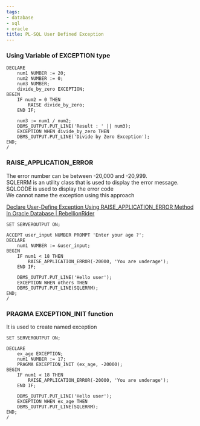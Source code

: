 ```yaml
---
tags:
- database
- sql
- oracle
title: PL-SQL User Defined Exception
---
```


### Using Variable of EXCEPTION type

````plsql
DECLARE
	num1 NUMBER := 20;
	num2 NUMBER := 0;
	num3 NUMBER;
	divide_by_zero EXCEPTION;
BEGIN
	IF num2 = 0 THEN
		RAISE divide_by_zero;
	END IF;
	
	num3 := num1 / num2;
	DBMS_OUTPUT.PUT_LINE('Result : ' || num3);
	EXCEPTION WHEN divide_by_zero THEN
	DBMS_OUTPUT.PUT_LINE('Divide by Zero Exception');
END;
/
````

### RAISE_APPLICATION_ERROR

The error number can be between -20,000 and -20,999.  
SQLERRM is an utility class that is used to display the error message. SQLCODE is used to display the error code  
We cannot name the exception using this approach

[Declare User-Define Exception Using RAISE_APPLICATION_ERROR Method In Oracle Database | RebellionRider](http://www.rebellionrider.com/declare-user-define-exception-using-raise_application_error-method-in-oracle-database/#.WIXXD_l97IW)

````plsql
SET SERVEROUTPUT ON;

ACCEPT user_input NUMBER PROMPT 'Enter your age ?';
DECLARE
	num1 NUMBER := &user_input;
BEGIN
	IF num1 < 18 THEN
		RAISE_APPLICATION_ERROR(-20000, 'You are underage');
	END IF;

	DBMS_OUTPUT.PUT_LINE('Hello user');
	EXCEPTION WHEN others THEN
	DBMS_OUTPUT.PUT_LINE(SQLERRM);
END;
/
````

### PRAGMA EXCEPTION_INIT function

It is used to create named exception

````plsql
SET SERVEROUTPUT ON;

DECLARE
	ex_age EXCEPTION;
	num1 NUMBER := 17;
	PRAGMA EXCEPTION_INIT (ex_age, -20000);
BEGIN
	IF num1 < 18 THEN
		RAISE_APPLICATION_ERROR(-20000, 'You are underage');
	END IF;

	DBMS_OUTPUT.PUT_LINE('Hello user');
	EXCEPTION WHEN ex_age THEN
	DBMS_OUTPUT.PUT_LINE(SQLERRM);
END;
/
````